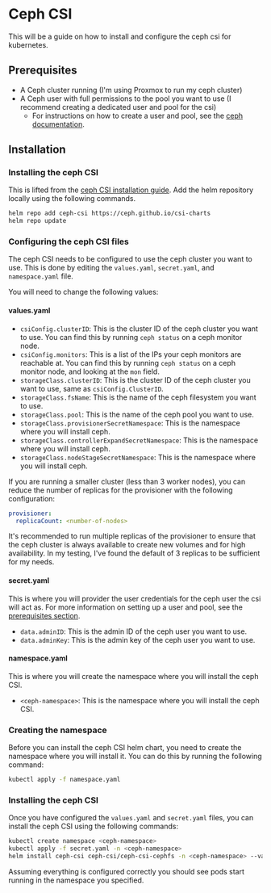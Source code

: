 # Ceph CSI

This will be a guide on how to install and configure the ceph csi for kubernetes.

## Prerequisites

- A Ceph cluster running (I'm using Proxmox to run my ceph cluster)
- A Ceph user with full permissions to the pool you want to use (I recommend creating a dedicated user and pool for the csi)
  - For instructions on how to create a user and pool, see the [ceph documentation](https://docs.ceph.com/en/latest/rados/operations/user-management/).

## Installation

### Installing the ceph CSI

This is lifted from the [ceph CSI installation guide](https://github.com/ceph/ceph-csi/tree/devel/charts/ceph-csi-cephfs).
Add the helm repository locally using the following commands.

```bash
helm repo add ceph-csi https://ceph.github.io/csi-charts
helm repo update
```

### Configuring the ceph CSI files

The ceph CSI needs to be configured to use the ceph cluster you want to use.
This is done by editing the `values.yaml`, `secret.yaml`, and `namespace.yaml` file.

You will need to change the following values:

#### values.yaml

- `csiConfig.clusterID`: This is the cluster ID of the ceph cluster you want to use. You can find this by running `ceph status` on a ceph monitor node.
- `csiConfig.monitors`: This is a list of the IPs your ceph monitors are reachable at. You can find this by running `ceph status` on a ceph monitor node, and looking at the `mon` field.
- `storageClass.clusterID`: This is the cluster ID of the ceph cluster you want to use, same as `csiConfig.ClusterID`.
- `storageClass.fsName`: This is the name of the ceph filesystem you want to use.
- `storageClass.pool`: This is the name of the ceph pool you want to use.
- `storageClass.provisionerSecretNamespace`: This is the namespace where you will install ceph.
- `storageClass.controllerExpandSecretNamespace`: This is the namespace where you will install ceph.
- `storageClass.nodeStageSecretNamespace`: This is the namespace where you will install ceph.

If you are running a smaller cluster (less than 3 worker nodes), you can reduce the number of replicas for the provisioner with the following configuration:

```yaml
provisioner:
  replicaCount: <number-of-nodes>
```

It's recommended to run multiple replicas of the provisioner to ensure that the ceph cluster is always available to create new volumes and for high availability.
In my testing, I've found the default of 3 replicas to be sufficient for my needs.

#### secret.yaml

This is where you will provider the user credentials for the ceph user the csi will act as.
For more information on setting up a user and pool, see the [prerequisites section](#Prerequisites).

- `data.adminID`: This is the admin ID of the ceph user you want to use.
- `data.adminKey`: This is the admin key of the ceph user you want to use.

#### namespace.yaml

This is where you will create the namespace where you will install the ceph CSI.

- `<ceph-namespace>`: This is the namespace where you will install the ceph CSI.

### Creating the namespace

Before you can install the ceph CSI helm chart, you need to create the namespace where you will install it.
You can do this by running the following command:

```bash
kubectl apply -f namespace.yaml
```

### Installing the ceph CSI

Once you have configured the `values.yaml` and `secret.yaml` files, you can install the ceph CSI using the following commands:

```bash
kubectl create namespace <ceph-namespace>
kubectl apply -f secret.yaml -n <ceph-namespace>
helm install ceph-csi ceph-csi/ceph-csi-cephfs -n <ceph-namespace> --values values.yaml
```

Assuming everything is configured correctly you should see pods start running in the namespace you specified.
